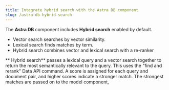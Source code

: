 ```yaml
---
title: Integrate hybrid search with the Astra DB component
slug: /astra-db-hybrid-search
---
```



The **Astra DB** component includes **Hybrid search** enabled by default.

* Vector search searches by vector similarity.
* Lexical search finds matches by term.
* Hybrid search combines vector and lexical search with a re-ranker

** Hybrid search** passes a lexical query and a vector search together to return the most semantically relevant to the query. This uses the "find and rerank" Data API command.
A score is assigned for each query and document pair, and higher scores indicate a stronger match.
The strongest matches are passed on to the model component, 